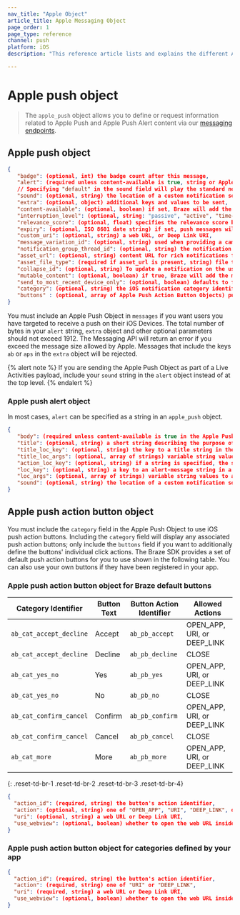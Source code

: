 ```yaml
---
nav_title: "Apple Object"
article_title: Apple Messaging Object
page_order: 1
page_type: reference
channel: push
platform: iOS
description: "This reference article lists and explains the different Apple objects used at Braze."

---
```


# Apple push object

> The `apple_push` object allows you to define or request information related to Apple Push and Apple Push Alert content via our [messaging endpoints]({{site.baseurl}}/api/endpoints/messaging).

## Apple push object

```json
{
   "badge": (optional, int) the badge count after this message,
   "alert": (required unless content-available is true, string or Apple Push Alert Object) the notification message,
   // Specifying "default" in the sound field will play the standard notification sound
   "sound": (optional, string) the location of a custom notification sound within the app,
   "extra": (optional, object) additional keys and values to be sent,
   "content-available": (optional, boolean) if set, Braze will add the "content-available" flag to the push payload,
   "interruption_level": (optional, string: "passive", "active", "time-sensitive", or "critical") specifies the interruption level passed (iOS 15+),
   "relevance_score": (optional, float) specifies the relevance score between 0.0 and 1.0 used for grouping notification summaries (iOS 15+),
   "expiry": (optional, ISO 8601 date string) if set, push messages will expire at the specified datetime,
   "custom_uri": (optional, string) a web URL, or Deep Link URI,
   "message_variation_id": (optional, string) used when providing a campaign_id to specify which message variation this message should be tracked under (must be an iOS Push Message),
   "notification_group_thread_id": (optional, string) the notification group thread ID the notification will be sent with,
   "asset_url": (optional, string) content URL for rich notifications for devices using iOS 10 or higher,
   "asset_file_type": (required if asset_url is present, string) file type of the asset - one of "aif", "gif", "jpg", "m4a", "mp3", "mp4", "png", or "wav",
   "collapse_id": (optional, string) To update a notification on the user's device after you've issued it, send another notification with the same collapse ID you used previously
   "mutable_content": (optional, boolean) if true, Braze will add the mutable-content flag to the payload and set it to 1. The mutable-content flag is automatically set to 1 when sending a rich notification, regardless of the value of this parameter.
   "send_to_most_recent_device_only": (optional, boolean) defaults to false, if set to true, Braze will only send this push to a user's most recently used iOS device, rather than all eligible iOS devices,
   "category": (optional, string) the iOS notification category identifier for displaying push action buttons,
   "buttons" : (optional, array of Apple Push Action Button Objects) push action buttons to display
}
```

You must include an Apple Push Object in `messages` if you want users you have targeted to receive a push on their iOS Devices. The total number of bytes in your `alert` string, `extra` object and other optional parameters should not exceed 1912. The Messaging API will return an error if you exceed the message size allowed by Apple. Messages that include the keys `ab` or `aps` in the `extra` object will be rejected.

{% alert note %}
If you are sending the Apple Push Object as part of a Live Activities payload, include your `sound` string in the `alert` object instead of at the top level.
{% endalert %}

### Apple push alert object

In most cases, `alert` can be specified as a string in an `apple_push` object.

```json
{
   "body": (required unless content-available is true in the Apple Push Object, string) the text of the alert message,
   "title": (optional, string) a short string describing the purpose of the notification, displayed as part of the Apple Watch notification interface,
   "title_loc_key": (optional, string) the key to a title string in the `Localizable.strings` file for the current localization,
   "title_loc_args": (optional, array of strings) variable string values to appear in place of the format specifiers in title_loc_key,
   "action_loc_key": (optional, string) if a string is specified, the system displays an alert that includes the Close and View buttons, the string is used as a key to get a localized string in the current localization to use for the right button's title instead of "View",
   "loc_key": (optional, string) a key to an alert-message string in a Localizable.strings file for the current localization,
   "loc_args": (optional, array of strings) variable string values to appear in place of the format specifiers in loc_key,
   "sound": (optional, string) the location of a custom notification sound within the app (live activities only),
}
```

## Apple push action button object

You must include the `category` field in the Apple Push Object to use iOS push action buttons. Including the `category` field will display any associated push action buttons; only include the `buttons` field if you want to additionally define the buttons' individual click actions. The Braze SDK provides a set of default push action buttons for you to use shown in the following table. You can also use your own buttons if they have been registered in your app.

### Apple push action button object for Braze default buttons

| Category Identifier   | Button Text | Button Action Identifier | Allowed Actions         |
|-----------------------|-------------|--------------------------|-------------------------|
| `ab_cat_accept_decline` | Accept      | `ab_pb_accept`             | OPEN_APP, URI, or DEEP_LINK |
| `ab_cat_accept_decline` | Decline     | `ab_pb_decline`            | CLOSE                   |
| `ab_cat_yes_no`         | Yes         | `ab_pb_yes`                | OPEN_APP, URI, or DEEP_LINK |
| `ab_cat_yes_no`         | No          | `ab_pb_no`                 | CLOSE                   |
| `ab_cat_confirm_cancel` | Confirm     | `ab_pb_confirm`            | OPEN_APP, URI, or DEEP_LINK |
| `ab_cat_confirm_cancel` | Cancel      | `ab_pb_cancel`             | CLOSE                   |
| `ab_cat_more`           | More        | `ab_pb_more`               | OPEN_APP, URI, or DEEP_LINK |
{: .reset-td-br-1 .reset-td-br-2 .reset-td-br-3  .reset-td-br-4}

```json
{
  "action_id": (required, string) the button's action identifier,
  "action": (optional, string) one of "OPEN_APP", "URI", "DEEP_LINK", or "CLOSE". Defaults to either "OPEN_APP" or "CLOSE" depending on the button,
  "uri": (optional, string) a web URL or Deep Link URI,
  "use_webview": (optional, boolean) whether to open the web URL inside the app if the action is "URI", defaults to true
}
```

### Apple push action button object for categories defined by your app

```json
{
  "action_id": (required, string) the button's action identifier,
  "action": (required, string) one of "URI" or "DEEP_LINK",
  "uri": (required, string) a web URL or Deep Link URI,
  "use_webview": (optional, boolean) whether to open the web URL inside the app if the action is "URI", defaults to true
}
```
